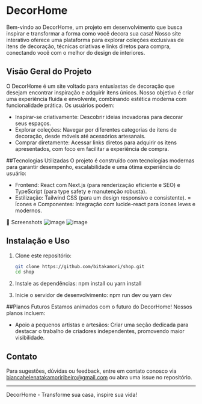 # DecorHome

Bem-vindo ao DecorHome, um projeto em desenvolvimento que busca inspirar e transformar a forma como você decora sua casa! Nosso site interativo oferece uma plataforma para explorar coleções exclusivas de itens de decoração, técnicas criativas e links diretos para compra, conectando você com o melhor do design de interiores.

## Visão Geral do Projeto

O DecorHome é um site voltado para entusiastas de decoração que desejam encontrar inspiração e adquirir itens únicos. Nosso objetivo é criar uma experiência fluida e envolvente, combinando estética moderna com funcionalidade prática. Os usuários podem:
- Inspirar-se criativamente: Descobrir ideias inovadoras para decorar seus espaços.
- Explorar coleções: Navegar por diferentes categorias de itens de decoração, desde móveis até acessórios artesanais.
- Comprar diretamente: Acessar links diretos para adquirir os itens apresentados, com foco em facilitar a experiência de compra.

##Tecnologias Utilizadas
O projeto é construído com tecnologias modernas para garantir desempenho, escalabilidade e uma ótima experiência do usuário:
- Frontend: React com Next.js (para renderização eficiente e SEO) e TypeScript (para type safety e manutenção robusta).
- Estilização: Tailwind CSS (para um design responsivo e consistente).
= Ícones e Componentes: Integração com lucide-react para ícones leves e modernos.

📸 Screenshots
![image](https://github.com/user-attachments/assets/c4449fe2-b1a4-48ed-8cb7-90323478e065)
![image](https://github.com/user-attachments/assets/6ee23766-8f65-4c53-800d-34224a7a85a5)


## Instalação e Uso

1. Clone este repositório:
   ```sh
   git clone https://github.com/bitakamori/shop.git
   cd shop
2. Instale as dependências:
   npm install ou yarn install

3. Inicie o servidor de desenvolvimento:
  npm run dev  ou yarn dev
  

##Planos Futuros
Estamos animados com o futuro do DecorHome! Nossos planos incluem:
- Apoio a pequenos artistas e artesãos: Criar uma seção dedicada para destacar o trabalho de criadores independentes, promovendo maior visibilidade.

## Contato
Para sugestões, dúvidas ou feedback, entre em contato conosco via biancahelenatakamoriribeiro@gmail.com ou abra uma issue no repositório.
__________________________________________________________________________________________________________________________________________
DecorHome - Transforme sua casa, inspire sua vida!
